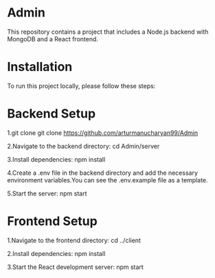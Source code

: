# Admin

This repository contains a project that includes a Node.js backend with MongoDB and a React frontend.

# Installation

To run this project locally, please follow these steps:

# Backend Setup

1.git clone
git clone https://github.com/arturmanucharyan99/Admin

2.Navigate to the backend directory:
cd Admin/server

3.Install dependencies:
npm install

4.Create a .env file in the backend directory and add the necessary environment variables.You can see the .env.example file as a template.

5.Start the server:
npm start

# Frontend Setup

1.Navigate to the frontend directory:
cd ../client

2.Install dependencies:
npm install

3.Start the React development server:
npm start


